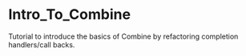# Intro_To_Combine
Tutorial to introduce the basics of Combine by refactoring completion handlers/call backs. 
